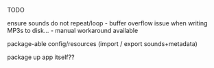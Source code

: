 TODO

ensure sounds do not repeat/loop - buffer overflow issue when writing MP3s to disk… - manual workaround available

package-able config/resources (import / export sounds+metadata)

package up app itself??



